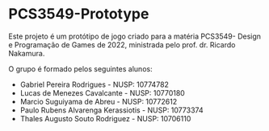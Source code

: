 # PCS3549-Prototype

Este projeto é um protótipo de jogo criado para a matéria PCS3549- Design e Programação de Games de 2022, ministrada pelo prof. dr. Ricardo Nakamura.

O grupo é formado pelos seguintes alunos:
* Gabriel Pereira Rodrigues - NUSP: 10774782
* Lucas de Menezes Cavalcante - NUSP: 10770180
* Marcio Suguiyama de Abreu - NUSP: 10772612
* Paulo Rubens Alvarenga Kerassiotis - NUSP: 10773374
* Thales Augusto Souto Rodriguez - NUSP: 10706110

